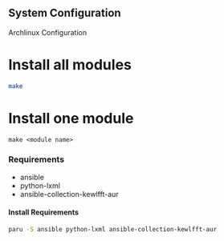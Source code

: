 System Configuration
----------------------
Archlinux Configuration

Install all modules
=========================
```bash
make
```

Install one module
=========================
```
make <module name>
```

### Requirements

* ansible
* python-lxml
* ansible-collection-kewlfft-aur

#### Install Requirements

```bash
paru -S ansible python-lxml ansible-collection-kewlfft-aur
```
